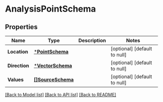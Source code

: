 # AnalysisPointSchema

## Properties
Name | Type | Description | Notes
------------ | ------------- | ------------- | -------------
**Location** | [***PointSchema**](PointSchema.md) |  | [optional] [default to null]
**Direction** | [***VectorSchema**](VectorSchema.md) |  | [optional] [default to null]
**Values** | [**[]SourceSchema**](SourceSchema.md) |  | [optional] [default to null]

[[Back to Model list]](../README.md#documentation-for-models) [[Back to API list]](../README.md#documentation-for-api-endpoints) [[Back to README]](../README.md)


